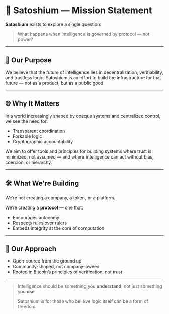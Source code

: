 
# 🎯 Satoshium — Mission Statement

**Satoshium** exists to explore a single question:

> What happens when intelligence is governed by protocol — not power?

---

## 🧠 Our Purpose

We believe that the future of intelligence lies in decentralization, verifiability, and trustless logic. Satoshium is an effort to build the infrastructure for that future — not as a product, but as a public good.

---

## 🌐 Why It Matters

In a world increasingly shaped by opaque systems and centralized control, we see the need for:

- Transparent coordination
- Forkable logic
- Cryptographic accountability

We aim to offer tools and principles for building systems where trust is minimized, not assumed — and where intelligence can act without bias, coercion, or hierarchy.

---

## 🛠 What We're Building

We’re not creating a company, a token, or a platform.

We’re creating a **protocol** — one that:

- Encourages autonomy
- Respects rules over rulers
- Embeds integrity at the core of computation

---

## 🚶 Our Approach

- Open-source from the ground up
- Community-shaped, not company-owned
- Rooted in Bitcoin’s principles of verification, not trust

---

> Intelligence should be something you **understand**, not just something you **use**.
>
> Satoshium is for those who believe logic itself can be a form of freedom.
